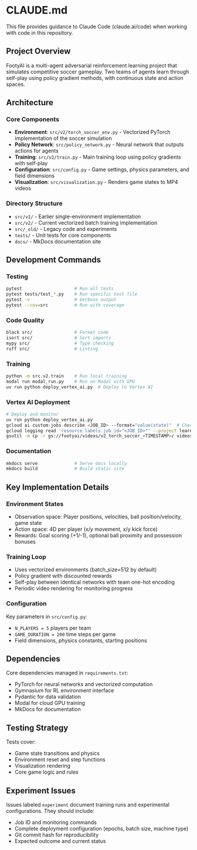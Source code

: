 # CLAUDE.md

This file provides guidance to Claude Code (claude.ai/code) when working with code in this repository.

## Project Overview
FootyAI is a multi-agent adversarial reinforcement learning project that simulates competitive soccer gameplay. Two teams of agents learn through self-play using policy gradient methods, with continuous state and action spaces.

## Architecture

### Core Components
- **Environment**: `src/v2/torch_soccer_env.py` - Vectorized PyTorch implementation of the soccer simulation
- **Policy Network**: `src/policy_network.py` - Neural network that outputs actions for agents
- **Training**: `src/v2/train.py` - Main training loop using policy gradients with self-play
- **Configuration**: `src/config.py` - Game settings, physics parameters, and field dimensions
- **Visualization**: `src/visualization.py` - Renders game states to MP4 videos

### Directory Structure
- `src/v1/` - Earlier single-environment implementation
- `src/v2/` - Current vectorized batch training implementation
- `src/_old/` - Legacy code and experiments
- `tests/` - Unit tests for core components
- `docs/` - MkDocs documentation site

## Development Commands

### Testing
```bash
pytest                    # Run all tests
pytest tests/test_*.py    # Run specific test file
pytest -v                 # Verbose output
pytest --cov=src          # Run with coverage
```

### Code Quality
```bash
black src/                # Format code
isort src/                # Sort imports
mypy src/                 # Type checking
ruff src/                 # Linting
```

### Training
```bash
python -m src.v2.train    # Run local training
modal run modal_run.py    # Run on Modal with GPU
uv run python deploy_vertex_ai.py  # Deploy to Vertex AI
```

### Vertex AI Deployment
```bash
# Deploy and monitor
uv run python deploy_vertex_ai.py
gcloud ai custom-jobs describe <JOB_ID> --format="value(state)"  # Check status
gcloud logging read 'resource.labels.job_id="<JOB_ID>"' --project learnagentspace --limit 100  # View logs
gsutil -m cp -r gs://footyai/videos/v2_torch_soccer_<TIMESTAMP>/ videos/  # Download videos
```

### Documentation
```bash
mkdocs serve              # Serve docs locally
mkdocs build              # Build static site
```

## Key Implementation Details

### Environment States
- Observation space: Player positions, velocities, ball position/velocity, game state
- Action space: 4D per player (x/y movement, x/y kick force)
- Rewards: Goal scoring (+1/-1), optional ball proximity and possession bonuses

### Training Loop
- Uses vectorized environments (batch_size=512 by default)
- Policy gradient with discounted rewards
- Self-play between identical networks with team one-hot encoding
- Periodic video rendering for monitoring progress

### Configuration
Key parameters in `src/config.py`:
- `N_PLAYERS = 5` players per team
- `GAME_DURATION = 200` time steps per game
- Field dimensions, physics constants, starting positions

## Dependencies
Core dependencies managed in `requirements.txt`:
- PyTorch for neural networks and vectorized computation
- Gymnasium for RL environment interface
- Pydantic for data validation
- Modal for cloud GPU training
- MkDocs for documentation

## Testing Strategy
Tests cover:
- Game state transitions and physics
- Environment reset and step functions
- Visualization rendering
- Core game logic and rules

## Experiment Issues

Issues labeled `experiment` document training runs and experimental configurations. They should include:
- Job ID and monitoring commands
- Complete deployment configuration (epochs, batch size, machine type)  
- Git commit hash for reproducibility
- Expected outcome and current status